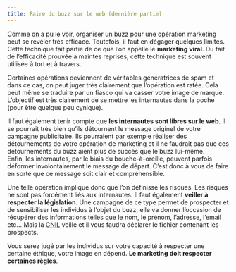 ```yaml
---
title: Faire du buzz sur le web (dernière partie)
---
```

Comme on a pu le voir, organiser un buzz pour une opération marketing peut se révéler très efficace. Toutefois, il faut en dégager quelques limites. Cette technique fait partie de ce que l’on appelle le **marketing viral**. Du fait de l’efficacité prouvée à maintes reprises, cette technique est souvent utilisée à tort et à travers.

Certaines opérations deviennent de véritables génératrices de spam et dans ce cas, on peut juger très clairement que l’opération est ratée. Cela peut même se traduire par un fiasco qui va casser votre image de marque. L’objectif est très clairement de se mettre les internautes dans la poche (pour être quelque peu cynique).

Il faut également tenir compte que **les internautes sont libres sur le web**. Il se pourrait très bien qu’ils détournent le message originel de votre campagne publicitaire. Ils pourraient par exemple réaliser des détournements de votre opération de marketing et il ne faudrait pas que ces détournements du buzz aient plus de succès que le buzz lui-même.  
Enfin, les internautes, par le biais du bouche-à-oreille, peuvent parfois déformer involontairement le message de départ. C’est donc à vous de faire en sorte que ce message soit clair et compréhensible.

Une telle opération implique donc que l’on définisse les risques. Les risques ne sont pas forcément liés aux internautes. Il faut également **veiller à respecter la législation**. Une campagne de ce type permet de prospecter et de sensibiliser les individus à l’objet du buzz, elle va donner l’occasion de récupérer des informations telles que le nom, le prénom, l’adresse, l’email etc... Mais la <abbr title="Commission nationale de l'informatique et des libertés">CNIL</abbr> veille et il vous faudra déclarer le fichier contenant les prospects.

Vous serez jugé par les individus sur votre capacité à respecter une certaine éthique, votre image en dépend. **Le marketing doit respecter certaines règles**.
